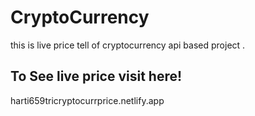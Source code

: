 # CryptoCurrency
this is live price tell of cryptocurrency api  based project .
## To See live price visit here!
   harti659tricryptocurrprice.netlify.app
